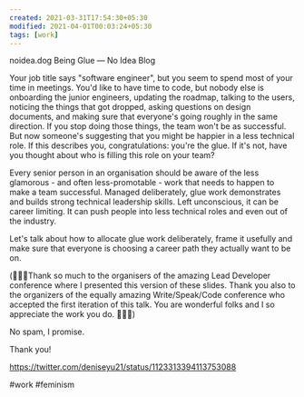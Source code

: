 ```yaml
---
created: 2021-03-31T17:54:30+05:30
modified: 2021-04-01T00:03:24+05:30
tags: [work]
---
```


noidea.dog
Being Glue — No Idea Blog

Your job title says "software engineer", but you seem to spend most of your time in meetings. You'd like to have time to code, but nobody else is onboarding the junior engineers, updating the roadmap, talking to the users, noticing the things that got dropped, asking questions on design documents, and making sure that everyone's going roughly in the same direction. If you stop doing those things, the team won't be as successful. But now someone's suggesting that you might be happier in a less technical role. If this describes you, congratulations: you're the glue. If it's not, have you thought about who is filling this role on your team?

Every senior person in an organisation should be aware of the less glamorous - and often less-promotable - work that needs to happen to make a team successful. Managed deliberately, glue work demonstrates and builds strong technical leadership skills. Left unconscious, it can be career limiting. It can push people into less technical roles and even out of the industry.

Let's talk about how to allocate glue work deliberately, frame it usefully and make sure that everyone is choosing a career path they actually want to be on.

(:sparkling_heart::sparkling_heart::sparkling_heart:Thank so much to the organisers of the amazing Lead Developer conference where I presented this version of these slides. Thank you also to the organizers of the equally amazing Write/Speak/Code conference who accepted the first iteration of this talk. You are wonderful folks and I so appreciate the work you do. :sparkling_heart::sparkling_heart::sparkling_heart:)

No spam, I promise.

Thank you!

https://twitter.com/deniseyu21/status/1123313394113753088

#work
#feminism

